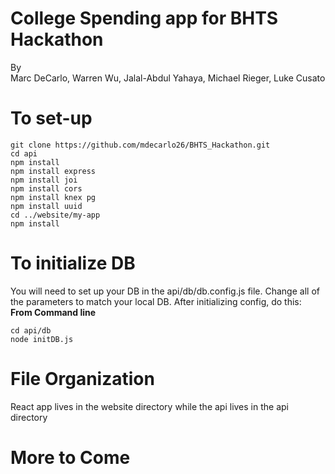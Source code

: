 # College Spending app for BHTS Hackathon  
By  
Marc DeCarlo, Warren Wu, Jalal-Abdul Yahaya, Michael Rieger, Luke Cusato  

# To set-up  
```  
git clone https://github.com/mdecarlo26/BHTS_Hackathon.git  
cd api  
npm install  
npm install express  
npm install joi  
npm install cors  
npm install knex pg  
npm install uuid  
cd ../website/my-app
npm install  
```  

# To initialize DB  
You will need to set up your DB in the api/db/db.config.js file. Change all of the parameters to match your local DB. After initializing config, do this: 
**From Command line**  
```  
cd api/db
node initDB.js
```  
 


# File Organization  
React app lives in the website directory while the api lives in the api directory  


# More to Come